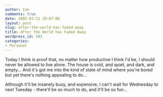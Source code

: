 ```yaml
---
author: Ian
comments: true
date: 2005-03-21 20:07:00
layout: post
slug: after-the-world-has-faded-away
title: After the World has Faded Away
wordpress_id: 283
categories:
- Personal
---
```


Today I think is proof that, no matter how productive I think I'd be, I should never be allowed to live alone.  The house is cold, and quiet, and dark, and empty...  And it's got me into the kind of state of mind where you're bored but yet there's nothing appealing to do...  

Although it'll be insanely busy, and expensive, I can't wait for Wednesday to next Tuesday - there'll be so much to do, and it'll be so fun...
